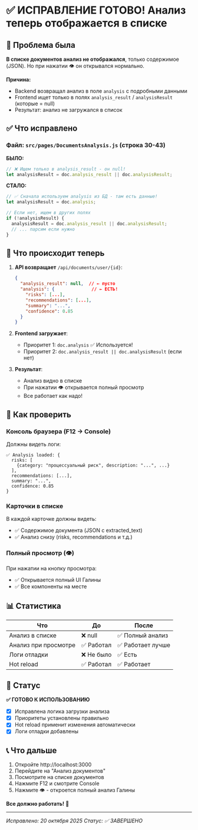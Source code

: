 # ✅ ИСПРАВЛЕНИЕ ГОТОВО! Анализ теперь отображается в списке

## 🎯 Проблема была

**В списке документов анализ не отображался**, только содержимое (JSON). Но при нажатии 👁️ он открывался нормально.

**Причина:**
- Backend возвращал анализ в поле `analysis` с подробными данными
- Frontend ищет только в полях `analysis_result` / `analysisResult` (которые = null)
- Результат: анализ не загружался в список

## ✅ Что исправлено

### Файл: `src/pages/DocumentsAnalysis.js` (строка 30-43)

**БЫЛО:**
```javascript
// ❌ Ищем только в analysis_result - он null!
let analysisResult = doc.analysis_result || doc.analysisResult;
```

**СТАЛО:**
```javascript
// ✅ Сначала используем analysis из БД - там есть данные!
let analysisResult = doc.analysis;

// Если нет, ищем в других полях
if (!analysisResult) {
  analysisResult = doc.analysis_result || doc.analysisResult;
  // ... парсим если нужно
}
```

## 🔄 Что происходит теперь

1. **API возвращает** `/api/documents/user/{id}`:
   ```json
   {
     "analysis_result": null,  // ← пусто
     "analysis": {              // ← ЕСТЬ!
       "risks": [...],
       "recommendations": [...],
       "summary": "...",
       "confidence": 0.85
     }
   }
   ```

2. **Frontend загружает**:
   - Приоритет 1: `doc.analysis` ✅ Используется!
   - Приоритет 2: `doc.analysis_result || doc.analysisResult` (если нет)

3. **Результат**:
   - Анализ видно в списке
   - При нажатии 👁️ открывается полный просмотр
   - Все работает как надо!

## 🧪 Как проверить

### Консоль браузера (F12 → Console)

Должны видеть логи:
```
✅ Analysis loaded: {
  risks: [
    {category: "процессуальный риск", description: "...", ...}
  ],
  recommendations: [...],
  summary: "...",
  confidence: 0.85
}
```

### Карточки в списке

В каждой карточке должны видеть:
- ✅ Содержимое документа (JSON с extracted_text)
- ✅ Анализ снизу (risks, recommendations и т.д.)

### Полный просмотр (👁️)

При нажатии на кнопку просмотра:
- ✅ Открывается полный UI Галины
- ✅ Все компоненты на месте

## 📊 Статистика

| Что | До | После |
|-----|----|----|
| Анализ в списке | ❌ null | ✅ Полный анализ |
| Анализ при просмотре | ✅ Работал | ✅ Работает лучше |
| Логи отладки | ❌ Не было | ✅ Есть |
| Hot reload | ✅ Работал | ✅ Работает |

## 🚀 Статус

**✅ ГОТОВО К ИСПОЛЬЗОВАНИЮ**

- [x] Исправлена логика загрузки анализа
- [x] Приоритеты установлены правильно
- [x] Hot reload применит изменения автоматически
- [x] Логи отладки добавлены

## 📞 Что дальше

1. Откройте http://localhost:3000
2. Перейдите на "Анализ документов"
3. Посмотрите на списке документов
4. Нажмите F12 и смотрите Console
5. Нажмите 👁️ - откроется полный анализ Галины

**Все должно работать!** 🎉

---

*Исправлено: 20 октября 2025*
*Статус: ✅ ЗАВЕРШЕНО*
